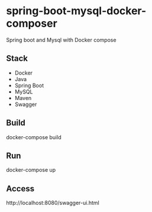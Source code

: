 # spring-boot-mysql-docker-composer
Spring boot and Mysql with Docker compose

## Stack
- Docker
- Java
- Spring Boot
- MySQL
- Maven
- Swagger

## Build
docker-compose build

## Run
docker-compose up

## Access
 http://localhost:8080/swagger-ui.html

